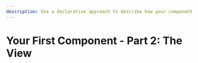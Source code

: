 ```yaml
---
description: Use a declarative approach to describe how your component should be rendered.
---
```


# Your First Component - Part 2: The View

